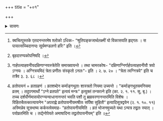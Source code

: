 +++
title = "+०१"

+++

<details><summary>सायणः</summary>

ॐ 
अथ सायणाचार्यकृतवेदार्थप्रकाशाख्यभाष्यसहितं माध्यन्दिनशतपथब्राह्मणम् । 
॥ श्रीगणेशाय नमः ॥ श्रीपरब्रह्मणे नमः ॥ 

सायणभाष्यम् [^१] ।

वागीशाद्याः सुमनसः सर्वार्थानामुपक्रमे । 
यं नत्वा कृतकृत्याः स्युस्तं नमामि गजाननम् ॥ १ ॥ 

यस्य निःश्वसितं वेदा यो वेदेभ्यो ऽखिलं जगत् । 
निर्ममे तमहं वन्दे विद्यातीर्थमहेश्वरम् ॥ २ ॥ 

तत्कटाक्षेण तद्रूपं दधतो बुक्कभूपतेः । 
कृतावतरणः क्षीरसागरादिव चन्द्रमाः ॥ ३ ॥ 

विजितारातिव्रातो वीरः श्रीहरिहरः क्षमाधीशः । 
धर्मब्रह्माध्वन्यः समादिशत्सायणाचार्यम् ॥ ४ ॥

ऋग्यजुःसामशाखानामेकैका व्याकृता त्वया । 
तावता तत्समानार्था ज्ञातुं शक्यास्ततः पराः ॥ ५ ॥ 

वासना विशदा यत्र मन्त्रार्थानामशेषतः । 
प्रायेणाध्वर्यवं कर्म पूर्णं शाखान्तरैर्विना ॥ ६ ॥ 

करामलकवद्यत्र परं तत्त्वं प्रकाशितम् । 
या काचित्तादृशी शाखा त्वया व्याख्यायतामिति ॥ ७ ॥ 

सर्वतः सायणाचार्यो विमृश्योदीरितान् गुणान् । 
माध्यन्दिने शतपथे ब्राह्मणे व्याकरोति तत् ॥ ८ ॥ 

संचारः पदवाक्यार्थन्यायानां दर्शितः पुरा । 
वेदानामर्थवत्त्वादि यच्चान्यदुपयुज्यते ॥ 
सर्वशाखासमत्वेन विज्ञेयं तदिहाखिलम् [‍‍^२] ॥ ९ ॥ 

यच्च संदिग्धमज्ञातमत्र तद्विवरिष्यते । 
संमत्या कल्पसूत्राणां ब्राह्मणानां च संग्रहात् ॥ १० ॥ 

इह हि चरमे चतुर्दशे काण्डे [^३] करतलामलकवत् परतत्त्वं प्रकाशितम् । ततः प्राक्तनैश्च त्रयोदशभिः काण्डैस्त्रेत्यग्निसाध्यो [^४] धर्मः प्राधान्येन प्रतिपादितः । अग्नयश्चाधानपवमानेष्टिभिर्निष्पाद्याः । पवमानेष्टयश्च दर्श-पूर्णमासविकृतितया तदधिगमसापेक्षज्ञाना इति प्रथमे काण्डे दर्शपूर्णमासौ प्रतिपाद्येते । तदनुष्ठानारम्भश्च पूर्णमासपूर्वकः; अतश्च तस्य पूर्णमासस्य प्रथमं यदङ्गं व्रतोपायनं [^५], तदङ्गत्वेनापामुपस्पर्शनं विधत्ते- 

[^१]: क्वचित्पुस्तके एतदनन्तरमेष श्लोको ऽधिकः- “श्रुतिपङ्कजार्थलक्ष्मीं यो विकासयति हृद्गतः । स पायात्सच्चिदानन्दः सूर्यमण्डलगो हरिः” इति । 

[^२]: अर्थवशादत्र षड्भिः पादैरेकः श्लोकः पूर्यते । 

[^३]: बृहदारण्यकोपनिषदि । 

[^४]: गार्हपत्याहवनीयदक्षिणाग्नयस्त्रेतेति समाख्यायन्ते । तथा चामरकोषः- "दक्षिणाग्निर्गार्हपत्याहवनीयौ त्रयो ऽग्नयः । अग्नित्रयमिदं त्रेता प्रणीतः संस्कृतो ऽनलः"- इति । २. ७. २० । “त्रेता त्वग्नित्रये” इति च तत्रैव ३. ३. ६८ ।

[^५]: व्रतोपायनं = व्रतग्रहणं । व्रतशब्देन कर्माङ्गभूताः शास्त्रतो नियमा उच्यन्ते । "कर्माङ्गभूतयमनियमा व्रतम् । तदुपगमार्थो "ऽग्ने व्रतपते" इत्ययं मन्त्रः" इत्युक्तं तन्त्ररत्ने इति (का. २. १. ११. सू. बृ.) । तच्च दर्शपौर्णमासयोरग्न्यन्वाधानानन्तरं भवति पशौ तु ब्रह्मवरणानन्तरमिति विशेषः । विहितचैतत्कात्यायनेन "अपराह्णे व्रतोपायनीयमश्रीतः सर्पिषा सुहितौ” इत्यादिसूत्रद्वयेन (२. १. १०. ११) अस्मिन्नेव सूत्रभाष्य कर्कस्त्वेवमाह- "व्रतोपायनीयमिति । व्रतं भोजनमुच्यते यथा ऽन्यत्र तद्व्रतः स्यात् । पयोव्रतमिति च । तद्येनोपेयते अमाषादिना तद्व्रतोपायनीयम्" इति ॥ 
</details>

